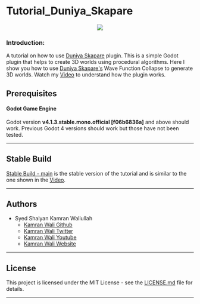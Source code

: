 # Tutorial_Duniya_Skapare

<p align="center"><a href="" target="_blank"><img src="https://imgur.com/OBcDdDL.png"></a></p>

### Introduction:
A tutorial on how to use [Duniya Skapare](https://github.com/deadlykam/Duniya_Skapare) plugin. This is a simple Godot plugin that helps to create 3D worlds using procedural algorithms. Here I show you how to use [Duniya Skapare's](https://github.com/deadlykam/Duniya_Skapare) Wave Function Collapse to generate 3D worlds. Watch my [Video]() to understand how the plugin works.

## Prerequisites
#### Godot Game Engine
Godot version **v4.1.3.stable.mono.official [f06b6836a]** and above should work. Previous Godot 4 versions should work but those have not been tested.
***
## Stable Build
[Stable Build - main](https://github.com/deadlykam/Tutorial_Duniya_Skapare) is the stable version of the tutorial and is similar to the one shown in the [Video]().
***
## Authors
- Syed Shaiyan Kamran Waliullah 
  - [Kamran Wali Github](https://github.com/deadlykam)
  - [Kamran Wali Twitter](https://twitter.com/KamranWaliDev)
  - [Kamran Wali Youtube](https://www.youtube.com/channel/UCkm-BgvswLViigPWrMo8pjg)
  - [Kamran Wali Website](https://deadlykam.github.io/)
***
## License
This project is licensed under the MIT License - see the [LICENSE.md](LICENSE) file for details.
***
